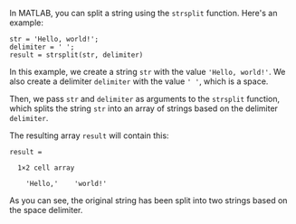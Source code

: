 In MATLAB, you can split a string using the `strsplit` function. Here's an example:

```
str = 'Hello, world!';
delimiter = ' ';
result = strsplit(str, delimiter)
```

In this example, we create a string `str` with the value `'Hello, world!'`. We also create a delimiter `delimiter` with the value `' '`, which is a space. 

Then, we pass `str` and `delimiter` as arguments to the `strsplit` function, which splits the string `str` into an array of strings based on the delimiter `delimiter`. 

The resulting array `result` will contain this:

```
result = 

  1×2 cell array

    'Hello,'    'world!'
```

As you can see, the original string has been split into two strings based on the space delimiter.